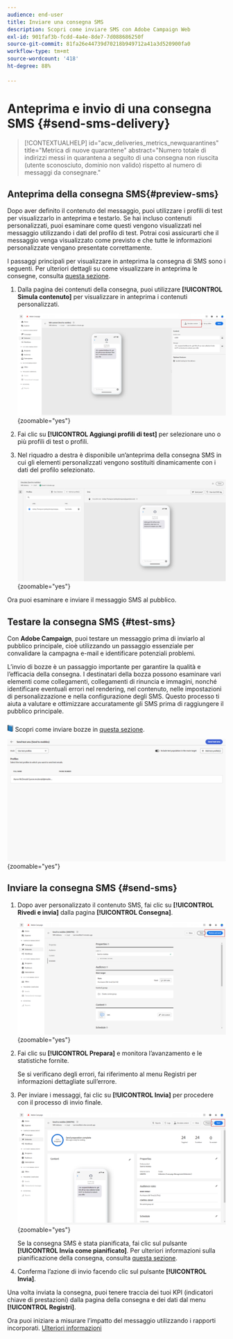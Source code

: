 ```yaml
---
audience: end-user
title: Inviare una consegna SMS
description: Scopri come inviare SMS con Adobe Campaign Web
exl-id: 901faf3b-fcdd-4a4e-8de7-7d088686250f
source-git-commit: 81fa26e44739d70218b949712a41a3d520900fa0
workflow-type: tm+mt
source-wordcount: '418'
ht-degree: 88%

---
```


# Anteprima e invio di una consegna SMS {#send-sms-delivery}

>[!CONTEXTUALHELP]
>id="acw_deliveries_metrics_newquarantines"
>title="Metrica di nuove quarantene"
>abstract="Numero totale di indirizzi messi in quarantena a seguito di una consegna non riuscita (utente sconosciuto, dominio non valido) rispetto al numero di messaggi da consegnare."

## Anteprima della consegna SMS{#preview-sms}

Dopo aver definito il contenuto del messaggio, puoi utilizzare i profili di test per visualizzarlo in anteprima e testarlo. Se hai incluso contenuti personalizzati, puoi esaminare come questi vengono visualizzati nel messaggio utilizzando i dati del profilo di test. Potrai così assicurarti che il messaggio venga visualizzato come previsto e che tutte le informazioni personalizzate vengano presentate correttamente.

I passaggi principali per visualizzare in anteprima la consegna di SMS sono i seguenti. Per ulteriori dettagli su come visualizzare in anteprima le consegne, consulta [questa sezione](../preview-test/preview-content.md).

1. Dalla pagina dei contenuti della consegna, puoi utilizzare **[!UICONTROL Simula contenuto]** per visualizzare in anteprima i contenuti personalizzati.

   ![](assets/sms_send_1.png){zoomable="yes"}

1. Fai clic su **[!UICONTROL Aggiungi profili di test]** per selezionare uno o più profili di test o profili.

   <!--
    Once your test profiles are selected, click **[!UICONTROL Select]**.
    ![](assets/sms_send_2.png){zoomable="yes"}
    -->

1. Nel riquadro a destra è disponibile un’anteprima della consegna SMS in cui gli elementi personalizzati vengono sostituiti dinamicamente con i dati del profilo selezionato.

   ![](assets/sms_send_3.png){zoomable="yes"}

Ora puoi esaminare e inviare il messaggio SMS al pubblico.

## Testare la consegna SMS {#test-sms}

Con **Adobe Campaign**, puoi testare un messaggio prima di inviarlo al pubblico principale, cioè utilizzando un passaggio essenziale per convalidare la campagna e-mail e identificare potenziali problemi.

L’invio di bozze è un passaggio importante per garantire la qualità e l’efficacia della consegna. I destinatari della bozza possono esaminare vari elementi come collegamenti, collegamenti di rinuncia e immagini, nonché identificare eventuali errori nel rendering, nel contenuto, nelle impostazioni di personalizzazione e nella configurazione degli SMS. Questo processo ti aiuta a valutare e ottimizzare accuratamente gli SMS prima di raggiungere il pubblico principale.

![](../assets/do-not-localize/book.png) Scopri come inviare bozze in [questa sezione](../preview-test/test-deliveries.md).

![](assets/sms_send_6.png){zoomable="yes"}

## Inviare la consegna SMS {#send-sms}

1. Dopo aver personalizzato il contenuto SMS, fai clic su **[!UICONTROL Rivedi e invia]** dalla pagina **[!UICONTROL Consegna]**.

   ![](assets/sms_send_4.png){zoomable="yes"}

1. Fai clic su **[!UICONTROL Prepara]** e monitora l’avanzamento e le statistiche fornite.

   Se si verificano degli errori, fai riferimento al menu Registri per informazioni dettagliate sull’errore.

1. Per inviare i messaggi, fai clic su **[!UICONTROL Invia]** per procedere con il processo di invio finale.

   ![](assets/sms_send_5.png){zoomable="yes"}

   Se la consegna SMS è stata pianificata, fai clic sul pulsante **[!UICONTROL Invia come pianificato]**. Per ulteriori informazioni sulla pianificazione della consegna, consulta [questa sezione](../msg/gs-messages.md#schedule-the-delivery-sending).


1. Conferma l’azione di invio facendo clic sul pulsante **[!UICONTROL Invia]**.

Una volta inviata la consegna, puoi tenere traccia dei tuoi KPI (indicatori chiave di prestazioni) dalla pagina della consegna e dei dati dal menu **[!UICONTROL Registri]**.

Ora puoi iniziare a misurare l’impatto del messaggio utilizzando i rapporti incorporati. [Ulteriori informazioni](../reporting/sms-report.md)
